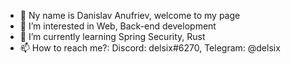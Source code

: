 - 👋 Ny name is Danislav Anufriev, welcome to my page
- 👀 I’m interested in Web, Back-end development
- 🌱 I’m currently learning Spring Security, Rust
- 📫 How to reach me?: Discord: delsix#6270, Telegram: @delsix

<!---
Dels1x/Dels1x is a ✨ special ✨ repository because its `README.md` (this file) appears on your GitHub profile.
You can click the Preview link to take a look at your changes.
--->
